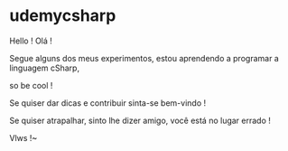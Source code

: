 # udemycsharp
 <p> Hello ! Olá ! </p>
 <p> Segue alguns dos meus experimentos, estou aprendendo a programar a linguagem cSharp,</p>
 <p>so be cool !</p>
 <p>Se quiser dar dicas e contribuir sinta-se bem-vindo ! </p>
 <p>Se quiser atrapalhar, sinto lhe dizer amigo, você está no lugar errado !</p>
 <p>Vlws !~</p>
